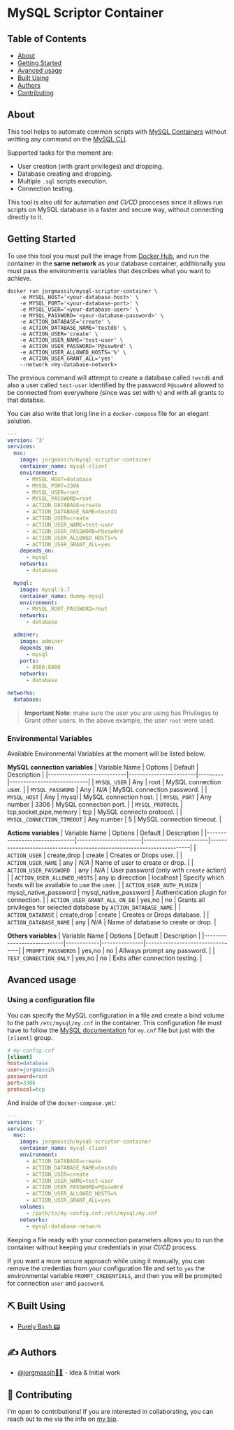 # MySQL Scriptor Container

## Table of Contents

- [About](#about)
- [Getting Started](#getting_started)
- [Avanced usage](#avanced_usage)
- [Built Using](#built_using)
- [Authors](#authors)
- [Contributing](#contribuiting)

## About <a name = "about"></a>

This tool helps to automate common scripts with [MySQL Containers](https://hub.docker.com/_/mysql) without writting any command on the [MySQL CLI](https://dev.mysql.com/doc/refman/8.0/en/mysql.html).

Supported tasks for the moment are:
- User creation (with grant privileges) and dropping.
- Database creating and dropping.
- Multiple `.sql` scripts execution.
- Connection testing.

This tool is also util for automation and _CI/CD_ procceses since it allows run scripts on MySQL database in a faster and secure way, without connecting directly to it.

## Getting Started <a name = "getting_started"></a>

To use this tool you must pull the image from [Docker Hub](https://hub.docker.com/r/jorgmassih/mysql-scriptor-container), and run the container in the **same network** as your database container, additionally you must pass the environments variables that describes what you want to achieve. 

```shell
docker run jorgmassih/mysql-scriptor-container \
    -e MYSQL_HOST='<your-database-host>' \
    -e MYSQL_PORT='<your-database-port>' \
    -e MYSQL_USER='<your-database-user>' \
    -e MYSQL_PASSWORD='<your-database-password>' \
    -e ACTION_DATABASE='create' \
    -e ACTION_DATABASE_NAME='testdb' \
    -e ACTION_USER='create' \
    -e ACTION_USER_NAME='test-user' \
    -e ACTION_USER_PASSWORD='P@ssw0rd' \
    -e ACTION_USER_ALLOWED_HOSTS='%' \
    -e ACTION_USER_GRANT_ALL='yes'
    --network <my-database-network>
```
The previous command will attempt to create a database called `testdb` and also a user called `test-user` identified by the password `P@ssw0rd` allowed to be connected from everywhere (since was set with `%`) and with all grants to that databse.

You can also write that long line in a `docker-compose` file for an elegant solution.

```yaml
---
version: '3'
services:
  msc: 
    image: jorgmassih/mysql-scriptor-container 
    container_name: mysql-client
    environment:
      - MYSQL_HOST=database
      - MYSQL_PORT=3306
      - MYSQL_USER=root
      - MYSQL_PASSWORD=root
      - ACTION_DATABASE=create
      - ACTION_DATABASE_NAME=testdb
      - ACTION_USER=create
      - ACTION_USER_NAME=test-user
      - ACTION_USER_PASSWORD=P@ssw0rd
      - ACTION_USER_ALLOWED_HOSTS=%
      - ACTION_USER_GRANT_ALL=yes
    depends_on: 
      - mysql
    networks:
      - database

  mysql:
    image: mysql:5.7
    container_name: dummy-mysql
    environment:
      - MYSQL_ROOT_PASSWORD=root
    networks:
      - database

  adminer:
    image: adminer
    depends_on: 
      - mysql
    ports:
      - 8080:8080
    networks:
      - database

networks:
  database:
```

> **Important Note**: make sure the user you are using has Privileges to Grant other users. In the above example, the user `root` were used.

### Environmental Variables

Available Environmental Variables at the moment will be listed below.

**MySQL connection variables**
| Variable Name              | Options                | Default | Description                |
|----------------------------|------------------------|---------|----------------------------|
| `MYSQL_USER`               | Any                    | root    | MySQL connection user.     |
| `MYSQL_PASSWORD`           | Any                    | _N/A_   | MySQL connection password. |
| `MYSQL_HOST`               | Any                    | mysql   | MySQL connection host.     |
| `MYSQL_PORT`               | Any number             | 3306    | MySQL connection port.     |
| `MYSQL_PROTOCOL`           | tcp,socket,pipe,memory | tcp     | MySQL connecto protocol.   |
| `MYSQL_CONNECTION_TIMEOUT` | Any number             | 5       | MySQL connection timeout.  |

**Actions variables**
| Variable Name                 | Options               | Default               | Description                                                           |
|-------------------------------|-----------------------|-----------------------|-----------------------------------------------------------------------|
| `ACTION_USER`                 | create,drop           | create                | Creates or Drops user.                                                |
| `ACTION_USER_NAME`            | any                   | _N/A_                 | Name of user to create or drop.                                       |
| `ACTION_USER_PASSWORD `       | any                   | _N/A_                 | User password (only with `create` action)                             |
| `ACTION_USER_ALLOWED_HOSTS`   | any ip direcction     | localhost             | Specify which hosts will be available to use the user.                |
| `ACTION_USER_AUTH_PLUGIN`     | mysql_native_password | mysql_native_password | Authentication plugin for connection.                                 |
| `ACTION_USER_GRANT_ALL_ON_DB` | yes,no                | no                    | Grants all privileges for selected database by `ACTION_DATABASE_NAME` |
| `ACTION_DATABASE`             | create,drop           | create                | Creates or Drops database.                                            |
| `ACTION_DATABASE_NAME`        | any                   | _N/A_                 | Name of database to create or drop.                                   |


**Others variables**
| Variable Name              | Options    | Default       | Description                     |
|----------------------------|------------|---------------|---------------------------------|
| `PROMPT_PASSWORDS`         | yes,no     | no            | Allways prompt any password.    |
| `TEST_CONNECTION_ONLY`     | yes,no     | no            | Exits after connection testing. |


## Avanced usage <a name = "avance_usage"></a>
### Using a configuration file

You can specify the MySQL configuration in a file and create a bind volume to the path `/etc/mysql/my.cnf` in the container. This configuration file must have to follow the [MySQL documentation](https://dev.mysql.com/doc/refman/8.0/en/option-files.html) for `my.cnf` file but just with the `[client]` group.

```ini
# my-config.cnf
[client]
host=database
user=jorgmassih
password=root
port=3306
protocol=tcp
```
And inside of the `docker-compose.yml`:
```yml
---
version: '3'
services:
  msc: 
    image: jorgmassih/mysql-scriptor-container 
    container_name: mysql-client
    environment:
      - ACTION_DATABASE=create
      - ACTION_DATABASE_NAME=testdb
      - ACTION_USER=create
      - ACTION_USER_NAME=test-user
      - ACTION_USER_PASSWORD=P@ssw0rd
      - ACTION_USER_ALLOWED_HOSTS=%
      - ACTION_USER_GRANT_ALL=yes
    volumes: 
      - /path/to/my-config.cnf:/etc/mysql/my.cnf
    networks:
      - mysql-database-network
```

Keeping a file ready with your connection parameters allows you to run the container without keeping your credentials in your _CI/CD_ process.

If you want a more secure approach while using it manually, you can remove the credentias from your configuration file and set to `yes` the environmental variable `PROMPT_CREDENTIALS`, and then you will be prompted for connection `user` and `password`.


## ⛏️ Built Using <a name = "built_using"></a>

- [Purely Bash 📟](https://en.wikipedia.org/wiki/Bash_(Unix_shell))

## ✍️ Authors <a name = "authors"></a>

- [@jorgmassih👨‍💻](https://github.com/jorgmassih) - Idea & Initial work

## 🤝 Contributing <a name = "contributing"></a>
I'm open to contributions!
If you are interested in collaborating, you can reach out to me via the info on [my bio](https://github.com/Jorgmassih).
